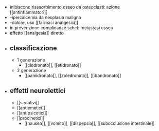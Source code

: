 - inibiscono riassorbimento osseo da osteoclasti: azione [[antinfiammatori]]
- -ipercalcemia da neoplasia maligna
- -dolore, uso [[farmaci analgesici]]
- in prevenzione complicanze schel: metastasi ossea
- effetto [[analgesia]] diretto
- ## classificazione
	- 1 generazione
		- [[clodronato]], [[etidronato]]
	- 2 generazione
		- [[pamidronato]], [[zoledronato]], [[ibandronato]]
- ## effetti neurolettici
	- [[sedativi]]
	- [[antiemetici]]
	- [[antipsicotici]]
	- [[procinetici]]
		- [[nausea]], [[vomito]], [[dispepsia]], [[subocclusione intestinale]]